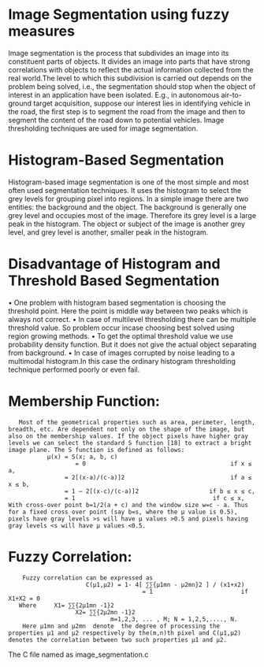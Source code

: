 
Image Segmentation using fuzzy measures
========================================

Image segmentation is the process that subdivides an image into its constituent parts of objects. It divides an image into parts that have strong correlations with objects to reflect the actual information collected from the real world.The level to which this subdivision is carried out depends on the problem being solved, i.e., the segmentation should stop when the object of interest in an application have been isolated. E.g., in autonomous air-to-ground target acquisition, suppose our interest lies in identifying vehicle in the road, the first step is to segment the road from the image and then to segment the content of the road down to potential vehicles. Image thresholding techniques are used for image segmentation.  

Histogram-Based Segmentation
========================================

Histogram-based image segmentation is one of the most simple and most often used segmentation techniques. It uses the histogram to select the grey levels for grouping pixel into regions. In a simple image there are two entities: the background and the object. The background is generally one grey level and occupies most of the image. Therefore its grey level is a large peak in the histogram. The object or subject of the image is another grey level, and grey level is another, smaller peak in the histogram. 


Disadvantage of Histogram and Threshold Based Segmentation 
================================================================================

•	One problem with histogram based segmentation is choosing the threshold point. Here the point is middle way between two peaks which is always not correct.
•	In case of multilevel thresholding there can be multiple threshold value. So problem occur incase choosing best solved using region growing methods.
•	To get the optimal threshold value we use probability density function. But it does not give the actual object separating from background.
•	In case of images corrupted by noise leading to a multimodal histogram.In this case the ordinary histogram thresholding  technique performed poorly or even fail.


Membership Function:
========================================
       Most of the geometrical properties such as area, perimeter, length, breadth, etc. Are dependent not only on the shape of the image, but also on the membership values. If the object pixels have higher gray levels we can select the standard S function [18] to extract a bright image plane. The S function is defined as follows:
               µ(x) = S(x; a, b, c)
                       = 0                                         if x ≤ a,
                    = 2[(x-a)/(c-a)]2                              if a ≤ x ≤ b,
                    = 1 – 2[(x-c)/(c-a)]2                    if b ≤ x ≤ c,      
                    = 1                                       if c ≤ x,
    With cross-over point b=1/2(a + c) and the window size w=c - a. Thus for a fixed cross over point (say b=s, where the µ value is 0.5), pixels have gray levels >s will have µ values >0.5 and pixels having gray levels <s will have µ values <0.5.



Fuzzy Correlation:
========================================
        Fuzzy correlation can be expressed as
                          C(µ1,µ2) = 1- 4[ ∑∑{µ1mn - µ2mn}2 ] / (x1+x2)
                                          = 1                         if X1+X2 = 0
       Where     X1= ∑∑{2µ1mn -1}2   
                       X2= ∑∑{2µ2mn -1}2
                                 m=1,2,3, ... , M; N = 1,2,5,...., N.
        Here µ1mn and µ2mn  denote  the degree of processing the properties µ1 and µ2 respectively by the(m,n)th pixel and C(µ1,µ2) denotes the correlation between two such properties µ1 and µ2.


The C file named as image_segmentation.c

